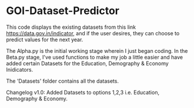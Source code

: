 # GOI-Dataset-Predictor

This code displays the existing datasets from this link https://data.gov.in/indicator, and if the user desires, they can choose to predict values for the next year.

The Alpha.py is the initial working stage wherein I just began coding.
In the Beta.py stage, I've used functions to make my job a little easier and have added certain Datasets for the Education, Demography & Economy Inidicators.

The 'Datasets' folder contains all the datasets.

Changelog v1.0:
Added Datasets to options 1,2,3 i.e. Education, Demography & Economy.
